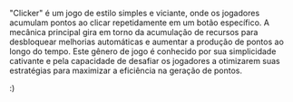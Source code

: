 "Clicker" é um jogo de estilo simples e viciante, onde os jogadores acumulam pontos ao clicar repetidamente em um botão específico. A mecânica principal gira em torno da acumulação de recursos para desbloquear melhorias automáticas e aumentar a produção de pontos ao longo do tempo. Este gênero de jogo é conhecido por sua simplicidade cativante e pela capacidade de desafiar os jogadores a otimizarem suas estratégias para maximizar a eficiência na geração de pontos.

:)
